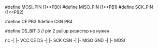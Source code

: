 #define MOSI_PIN	(1<<PB0)
#define MISO_PIN 	(1<<PB1)
#define SCK_PIN 	(1<<PB2)

#define CE  PB3
#define CSN PB4

#define DS_BIT         3 // pin 2  pullup резистор не нужен


nc   -|    |- VCC CE
DS  -|    |- SCK
CSN  -|    |- MISO
GND  -|    |- MOSI

